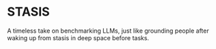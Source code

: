 # STASIS
A timeless take on benchmarking LLMs, just like grounding people after waking up from stasis in deep space before tasks.
